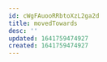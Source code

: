 ```yaml
---
id: cWgFAuooRRbtoXzL2ga2d
title: movedTowards
desc: ''
updated: 1641759474927
created: 1641759474927
---
```



